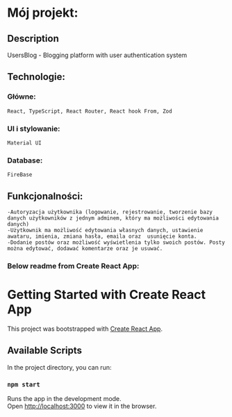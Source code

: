 # Mój projekt:

## Description 
UsersBlog - Blogging platform with user authentication system
## Technologie:

### Główne:

    React, TypeScript, React Router, React hook From, Zod

### UI i stylowanie:

    Material UI

### Database:

    FireBase

## Funkcjonalności:

    -Autoryzacja użytkownika (logowanie, rejestrowanie, tworzenie bazy danych użytkowników z jednym adminem, który ma możliwości edytowania danych)
    -Użytkownik ma możliwość edytowania własnych danych, ustawienie awataru, imienia, zmiana hasła, emaila oraz  usunięcie konta.
    -Dodanie postów oraz możliwość wyświetlenia tylko swoich postów. Posty można edytować, dodawać komentarze oraz je usuwać.

### Below readme from Create React App:

# Getting Started with Create React App

This project was bootstrapped with [Create React App](https://github.com/facebook/create-react-app).

## Available Scripts

In the project directory, you can run:

### `npm start`

Runs the app in the development mode.\
Open [http://localhost:3000](http://localhost:3000) to view it in the browser.
